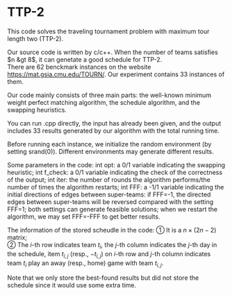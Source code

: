 # TTP-2
This code solves the traveling tournament problem with maximum tour length two (TTP-2).

Our source code is written by c/c++. When the number of teams satisfies $n &gt 8$, it can genetate a good schedule for TTP-2.  
There are 62 benckmark instances on the website https://mat.gsia.cmu.edu/TOURN/. Our experiment contains 33 instances of them.   

Our code mainly consists of three main parts: the well-known minimum weight perfect matching algorithm, the schedule algorithm, and the swapping heuristics.

You can run .cpp directly, the input has already been given, and the output includes 33 results generated by our algorithm with the total running time.

Before running each instance, we initialize the random environment (by setting srand(0)). Different environments may generate different results.

Some parameters in the code:
int opt: a 0/1 variable indicating the swapping heuristic; 
int f_check: a 0/1 variable indicating the check of the correctness of the output;
int iter: the number of rounds the algorithm performs/the number of times the algorithm restarts;
int FFF: a -1/1 variable indicating the initial directions of edges between super-teams: if FFF=-1, the directed edges between super-teams will be reversed compared with the setting FFF=1; both settings can generate feasible solutions; when we restart the algorithm, we may set FFF=-FFF to get better results.

The information of the stored scheudle in the code:
① It is a $n\times(2n-2)$ matrix;  
② The $i$-th row indicates team $t_i$, the $j$-th column indicates the $j$-th day in the schedule, item $t_{i,j}$ (resp., $-t_{i,j}$) on $i$-th row and $j$-th column indicates team $t_i$ play an away (resp., home) game with team $t_{i,j}$.

Note that we only store the best-found results but did not store the schedule since it would use some extra time.

